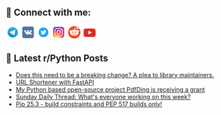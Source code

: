 ## 🔎 Connect with me:
[<img src="https://github.com/bullbesh/bullbesh/blob/main/images/Telegram.png" width="32" height="32" />](https://t.me/bullbesh)
[<img src="https://github.com/bullbesh/bullbesh/blob/main/images/VK.png" width="32" height="32" />](https://vk.com/bullbesh)
[<img src="https://github.com/bullbesh/bullbesh/blob/main/images/Twitter.png" width="32" height="32" />](https://twitter.com/bullbesh1)
[<img src="https://github.com/bullbesh/bullbesh/blob/main/images/Instagram.png" width="32" height="32" />](https://www.instagram.com/bullbesh)
[<img src="https://github.com/bullbesh/bullbesh/blob/main/images/Reddit.png" width="32" height="32" />](https://www.reddit.com/user/bullbesh)
[<img src="https://github.com/bullbesh/bullbesh/blob/main/images/YouTube.png" width="32" height="32" />](https://www.youtube.com/channel/UCtfjRs6uzgq5mfm8S06WTcg)

## 📕 Latest r/Python Posts
<!-- BLOG-POST-LIST:START -->
- [Does this need to be a breaking change? A plea to library maintainers.](https://www.reddit.com/r/Python/comments/1oggfn8/does_this_need_to_be_a_breaking_change_a_plea_to/)
- [URL Shortener with FastAPI](https://www.reddit.com/r/Python/comments/1ogf6ft/url_shortener_with_fastapi/)
- [My Python based open-source project PdfDing is receiving a grant](https://www.reddit.com/r/Python/comments/1ogf2iw/my_python_based_opensource_project_pdfding_is/)
- [Sunday Daily Thread: What&#39;s everyone working on this week?](https://www.reddit.com/r/Python/comments/1og6hlr/sunday_daily_thread_whats_everyone_working_on/)
- [Pip 25.3 - build constraints and PEP 517 builds only!](https://www.reddit.com/r/Python/comments/1og1yzs/pip_253_build_constraints_and_pep_517_builds_only/)
<!-- BLOG-POST-LIST:END -->
